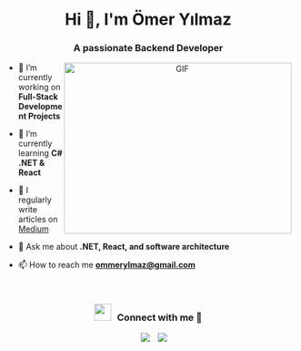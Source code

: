<h1 align="center">Hi 👋, I'm Ömer Yılmaz</h1>
<h3 align="center">A passionate Backend Developer</h3>


<a target="_blank" align="center">
  <img align="right" top="500" height="300" width="400" alt="GIF" src="https://media.giphy.com/media/v1.Y2lkPTc5MGI3NjExbnowajl0M3NwY2tzYmFoYTFxanU2ZWU0MDE5NHZ3NWtsbHMyZ2c4dCZlcD12MV9pbnRlcm5hbF9naWZfYnlfaWQmY3Q9Zw/ZVik7pBtu9dNS/giphy.gif">
</a>

- 🔭 I’m currently working on **Full-Stack Development Projects**

- 🌱 I’m currently learning **C# .NET & React**

- 📝 I regularly write articles on [Medium](https://medium.com/@omeryilmazz)

- 💬 Ask me about **.NET, React, and software architecture**

- 📫 How to reach me **ommerylmaz@gmail.com**

<br/>
<h3 align="center" > <img src="https://media.giphy.com/media/iY8CRBdQXODJSCERIr/giphy.gif" width="30" height="30" style="margin-right: 10px;">Connect with me 🤝 </h3>

<p align="center">

 <div align="center"  class="icons-social" style="margin-left: 10px;">
        <a style="margin-left: 10px;"  target="_blank" href="https://www.linkedin.com/in/%C3%B6mer-y%C4%B1lmaz-597a9b18a/">
			<img src="https://img.icons8.com/doodle/40/000000/linkedin--v2.png"></a>
        <a style="margin-left: 10px;" target="_blank" href="https://github.com/omerylmaz">
		<img src="https://img.icons8.com/doodle/40/000000/github--v1.png"></a>
      </div>
</p>

